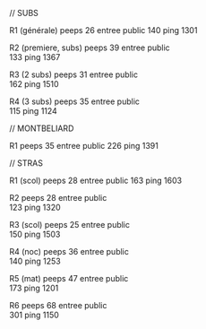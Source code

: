 // SUBS

R1 (générale)
peeps 
    26
entree public 
    140
ping 
    1301

R2 (premiere, subs)
peeps 
    39
entree public  
    133
ping 
    1367

R3 (2 subs)
peeps 
    31
entree public  
    162
ping 
    1510


R4 (3 subs)
peeps 
    35
entree public  
    115
ping 
    1124

// MONTBELIARD

R1 
peeps 
    35
entree public 
    226
ping 
    1391

// STRAS

R1 (scol)
peeps 
    28
entree public 
    163
ping 
    1603

R2 
peeps 
    28
entree public  
    123
ping 
    1320

R3 (scol)
peeps 
    25
entree public  
    150
ping 
    1503

R4 (noc)
peeps 
    36
entree public  
    140
ping 
    1253

R5 (mat)
peeps 
    47
entree public  
    173
ping 
    1201

R6
peeps 
    68
entree public  
    301
ping 
    1150